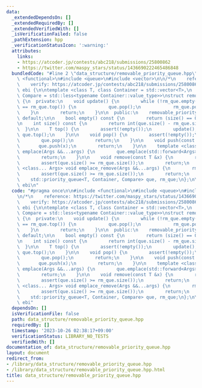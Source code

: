 ```yaml
---
data:
  _extendedDependsOn: []
  _extendedRequiredBy: []
  _extendedVerifiedWith: []
  _isVerificationFailed: false
  _pathExtension: hpp
  _verificationStatusIcon: ':warning:'
  attributes:
    links:
    - https://atcoder.jp/contests/abc218/submissions/25800862
    - https://twitter.com/maspy_stars/status/1436690222465486848
  bundledCode: "#line 2 \"data_structure/removable_priority_queue.hpp\"\n\n#include\
    \ <functional>\n#include <queue>\n#include <vector>\n\n/*\n    reference: https://twitter.com/maspy_stars/status/1436690222465486848\n\
    \    verify: https://atcoder.jp/contests/abc218/submissions/25800862\n*/\n\nnamespace\
    \ ebi {\n\ntemplate <class T, class Container = std::vector<T>,\n          class\
    \ Compare = std::less<typename Container::value_type>>\nstruct removable_priority_queue\
    \ {\n  private:\n    void update() {\n        while (!rm_que.empty() && que.top()\
    \ == rm_que.top()) {\n            que.pop();\n            rm_que.pop();\n    \
    \    }\n        return;\n    }\n\n  public:\n    removable_priority_queue() =\
    \ default;\n\n    bool empty() const {\n        return (size() == 0);\n    }\n\
    \n    int size() const {\n        return int(que.size() - rm_que.size());\n  \
    \  }\n\n    T top() {\n        assert(!empty());\n        update();\n        return\
    \ que.top();\n    }\n\n    void pop() {\n        assert(!empty());\n        update();\n\
    \        que.pop();\n        return;\n    }\n\n    void push(const T &x) {\n \
    \       que.push(x);\n        return;\n    }\n\n    template <class... Args> void\
    \ emplace(Args &&...args) {\n        que.emplace(std::forward<Args>(args)...);\n\
    \        return;\n    }\n\n    void remove(const T &x) {\n        rm_que.push(x);\n\
    \        assert(que.size() >= rm_que.size());\n        return;\n    }\n\n    template\
    \ <class... Args> void emplace_remove(Args &&...args) {\n        rm_que.emplace(std::forward<Args>(args)...);\n\
    \        assert(que.size() >= rm_que.size());\n        return;\n    }\n\n  private:\n\
    \    std::priority_queue<T, Container, Compare> que, rm_que;\n};\n\n}  // namespace\
    \ ebi\n"
  code: "#pragma once\n\n#include <functional>\n#include <queue>\n#include <vector>\n\
    \n/*\n    reference: https://twitter.com/maspy_stars/status/1436690222465486848\n\
    \    verify: https://atcoder.jp/contests/abc218/submissions/25800862\n*/\n\nnamespace\
    \ ebi {\n\ntemplate <class T, class Container = std::vector<T>,\n          class\
    \ Compare = std::less<typename Container::value_type>>\nstruct removable_priority_queue\
    \ {\n  private:\n    void update() {\n        while (!rm_que.empty() && que.top()\
    \ == rm_que.top()) {\n            que.pop();\n            rm_que.pop();\n    \
    \    }\n        return;\n    }\n\n  public:\n    removable_priority_queue() =\
    \ default;\n\n    bool empty() const {\n        return (size() == 0);\n    }\n\
    \n    int size() const {\n        return int(que.size() - rm_que.size());\n  \
    \  }\n\n    T top() {\n        assert(!empty());\n        update();\n        return\
    \ que.top();\n    }\n\n    void pop() {\n        assert(!empty());\n        update();\n\
    \        que.pop();\n        return;\n    }\n\n    void push(const T &x) {\n \
    \       que.push(x);\n        return;\n    }\n\n    template <class... Args> void\
    \ emplace(Args &&...args) {\n        que.emplace(std::forward<Args>(args)...);\n\
    \        return;\n    }\n\n    void remove(const T &x) {\n        rm_que.push(x);\n\
    \        assert(que.size() >= rm_que.size());\n        return;\n    }\n\n    template\
    \ <class... Args> void emplace_remove(Args &&...args) {\n        rm_que.emplace(std::forward<Args>(args)...);\n\
    \        assert(que.size() >= rm_que.size());\n        return;\n    }\n\n  private:\n\
    \    std::priority_queue<T, Container, Compare> que, rm_que;\n};\n\n}  // namespace\
    \ ebi"
  dependsOn: []
  isVerificationFile: false
  path: data_structure/removable_priority_queue.hpp
  requiredBy: []
  timestamp: '2023-10-26 02:38:17+09:00'
  verificationStatus: LIBRARY_NO_TESTS
  verifiedWith: []
documentation_of: data_structure/removable_priority_queue.hpp
layout: document
redirect_from:
- /library/data_structure/removable_priority_queue.hpp
- /library/data_structure/removable_priority_queue.hpp.html
title: data_structure/removable_priority_queue.hpp
---
```


